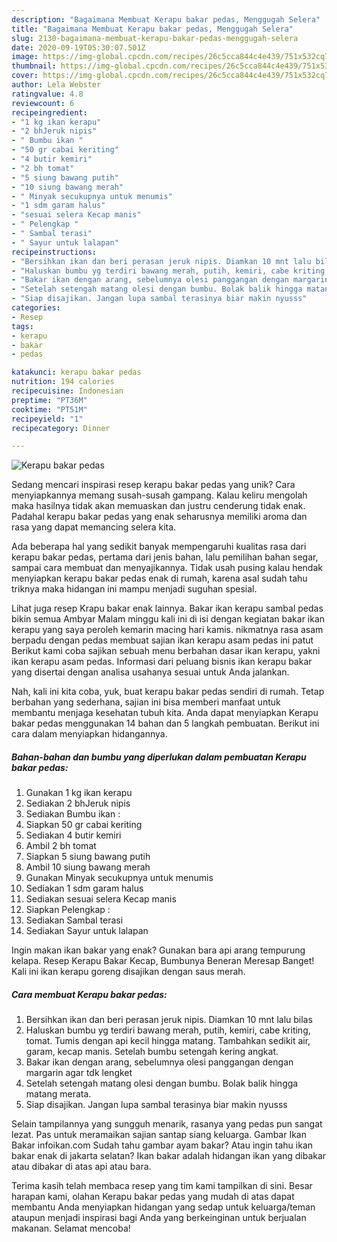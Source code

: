 ```yaml
---
description: "Bagaimana Membuat Kerapu bakar pedas, Menggugah Selera"
title: "Bagaimana Membuat Kerapu bakar pedas, Menggugah Selera"
slug: 2130-bagaimana-membuat-kerapu-bakar-pedas-menggugah-selera
date: 2020-09-19T05:30:07.501Z
image: https://img-global.cpcdn.com/recipes/26c5cca844c4e439/751x532cq70/kerapu-bakar-pedas-foto-resep-utama.jpg
thumbnail: https://img-global.cpcdn.com/recipes/26c5cca844c4e439/751x532cq70/kerapu-bakar-pedas-foto-resep-utama.jpg
cover: https://img-global.cpcdn.com/recipes/26c5cca844c4e439/751x532cq70/kerapu-bakar-pedas-foto-resep-utama.jpg
author: Lela Webster
ratingvalue: 4.8
reviewcount: 6
recipeingredient:
- "1 kg ikan kerapu"
- "2 bhJeruk nipis"
- " Bumbu ikan "
- "50 gr cabai keriting"
- "4 butir kemiri"
- "2 bh tomat"
- "5 siung bawang putih"
- "10 siung bawang merah"
- " Minyak secukupnya untuk menumis"
- "1 sdm garam halus"
- "sesuai selera Kecap manis"
- " Pelengkap "
- " Sambal terasi"
- " Sayur untuk lalapan"
recipeinstructions:
- "Bersihkan ikan dan beri perasan jeruk nipis. Diamkan 10 mnt lalu bilas"
- "Haluskan bumbu yg terdiri bawang merah, putih, kemiri, cabe kriting, tomat. Tumis dengan api kecil hingga matang. Tambahkan sedikit air, garam, kecap manis. Setelah bumbu setengah kering angkat."
- "Bakar ikan dengan arang, sebelumnya olesi panggangan dengan margarin agar tdk lengket"
- "Setelah setengah matang olesi dengan bumbu. Bolak balik hingga matang merata."
- "Siap disajikan. Jangan lupa sambal terasinya biar makin nyusss"
categories:
- Resep
tags:
- kerapu
- bakar
- pedas

katakunci: kerapu bakar pedas 
nutrition: 194 calories
recipecuisine: Indonesian
preptime: "PT36M"
cooktime: "PT51M"
recipeyield: "1"
recipecategory: Dinner

---
```



![Kerapu bakar pedas](https://img-global.cpcdn.com/recipes/26c5cca844c4e439/751x532cq70/kerapu-bakar-pedas-foto-resep-utama.jpg)

Sedang mencari inspirasi resep kerapu bakar pedas yang unik? Cara menyiapkannya memang susah-susah gampang. Kalau keliru mengolah maka hasilnya tidak akan memuaskan dan justru cenderung tidak enak. Padahal kerapu bakar pedas yang enak seharusnya memiliki aroma dan rasa yang dapat memancing selera kita.

Ada beberapa hal yang sedikit banyak mempengaruhi kualitas rasa dari kerapu bakar pedas, pertama dari jenis bahan, lalu pemilihan bahan segar, sampai cara membuat dan menyajikannya. Tidak usah pusing kalau hendak menyiapkan kerapu bakar pedas enak di rumah, karena asal sudah tahu triknya maka hidangan ini mampu menjadi suguhan spesial.

Lihat juga resep Krapu bakar enak lainnya. Bakar ikan kerapu sambal pedas bikin semua Ambyar Malam minggu kali ini di isi dengan kegiatan bakar ikan kerapu yang saya peroleh kemarin macing hari kamis. nikmatnya rasa asam berpadu dengan pedas membuat sajian ikan kerapu asam pedas ini patut Berikut kami coba sajikan sebuah menu berbahan dasar ikan kerapu, yakni ikan kerapu asam pedas. Informasi dari peluang bisnis ikan kerapu bakar yang disertai dengan analisa usahanya sesuai untuk Anda jalankan.


Nah, kali ini kita coba, yuk, buat kerapu bakar pedas sendiri di rumah. Tetap berbahan yang sederhana, sajian ini bisa memberi manfaat untuk membantu menjaga kesehatan tubuh kita. Anda dapat menyiapkan Kerapu bakar pedas menggunakan 14 bahan dan 5 langkah pembuatan. Berikut ini cara dalam menyiapkan hidangannya.

<!--inarticleads1-->

##### Bahan-bahan dan bumbu yang diperlukan dalam pembuatan Kerapu bakar pedas:

1. Gunakan 1 kg ikan kerapu
1. Sediakan 2 bhJeruk nipis
1. Sediakan  Bumbu ikan :
1. Siapkan 50 gr cabai keriting
1. Sediakan 4 butir kemiri
1. Ambil 2 bh tomat
1. Siapkan 5 siung bawang putih
1. Ambil 10 siung bawang merah
1. Gunakan  Minyak secukupnya untuk menumis
1. Sediakan 1 sdm garam halus
1. Sediakan sesuai selera Kecap manis
1. Siapkan  Pelengkap :
1. Sediakan  Sambal terasi
1. Sediakan  Sayur untuk lalapan


Ingin makan ikan bakar yang enak? Gunakan bara api arang tempurung kelapa. Resep Kerapu Bakar Kecap, Bumbunya Beneran Meresap Banget! Kali ini ikan kerapu goreng disajikan dengan saus merah. 

<!--inarticleads2-->

##### Cara membuat Kerapu bakar pedas:

1. Bersihkan ikan dan beri perasan jeruk nipis. Diamkan 10 mnt lalu bilas
1. Haluskan bumbu yg terdiri bawang merah, putih, kemiri, cabe kriting, tomat. Tumis dengan api kecil hingga matang. Tambahkan sedikit air, garam, kecap manis. Setelah bumbu setengah kering angkat.
1. Bakar ikan dengan arang, sebelumnya olesi panggangan dengan margarin agar tdk lengket
1. Setelah setengah matang olesi dengan bumbu. Bolak balik hingga matang merata.
1. Siap disajikan. Jangan lupa sambal terasinya biar makin nyusss


Selain tampilannya yang sungguh menarik, rasanya yang pedas pun sangat lezat. Pas untuk meramaikan sajian santap siang keluarga. Gambar Ikan Bakar infoikan.com Sudah tahu gambar ayam bakar? Atau ingin tahu ikan bakar enak di jakarta selatan? Ikan bakar adalah hidangan ikan yang dibakar atau dibakar di atas api atau bara. 

Terima kasih telah membaca resep yang tim kami tampilkan di sini. Besar harapan kami, olahan Kerapu bakar pedas yang mudah di atas dapat membantu Anda menyiapkan hidangan yang sedap untuk keluarga/teman ataupun menjadi inspirasi bagi Anda yang berkeinginan untuk berjualan makanan. Selamat mencoba!
